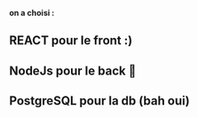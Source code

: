 **on a choisi :**
## REACT pour le front :)
## NodeJs pour le back 💪
## PostgreSQL pour la db (bah oui)